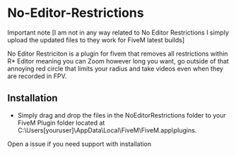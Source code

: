 # No-Editor-Restrictions
Important note [I am not in any way related to No Editor Restrictions I simply upload the updated files to they work for FiveM latest builds]

No Editor Restriciton is a plugin for fivem that removes all restrictions within R* Editor meaning you can Zoom however long you want, go outside of that annoying red circle that limits your radius and take videos even when they are recorded in FPV. 

## Installation
- Simply drag and drop the files in the NoEditorRestrictions folder to your FiveM Plugin folder located at C:\Users\[youruser]\AppData\Local\FiveM\FiveM.app\plugins.

Open a issue if you need support with installation
